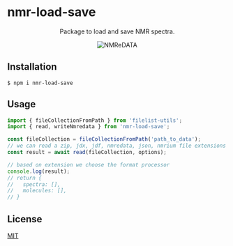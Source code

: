 # nmr-load-save

<p align="center">
  Package to load and save NMR spectra.
</p>
<p align="center">
  <img alt="NMReDATA" src="images/readDiagram.svg">
</p>

## Installation

`$ npm i nmr-load-save`

## Usage

```js
import { fileCollectionFromPath } from 'filelist-utils';
import { read, writeNmredata } from 'nmr-load-save';

const fileCollection = fileCollectionFromPath('path_to_data');
// we can read a zip, jdx, jdf, nmredata, json, nmrium file extensions
const result = await read(fileCollection, options);

// based on extension we choose the format processor
console.log(result);
// return {
//   spectra: [],
//   molecules: [],
// }
```

## License

[MIT](./LICENSE)

[npm-image]: https://img.shields.io/npm/v/nmr-load-save.svg
[npm-url]: https://www.npmjs.com/package/nmr-load-save
[ci-image]: https://github.com/cheminfo/nmr-load-save/workflows/Node.js%20CI/badge.svg?branch=main
[ci-url]: https://github.com/cheminfo/nmr-load-save/actions?query=workflow%3A%22Node.js+CI%22
[codecov-image]: https://img.shields.io/codecov/c/github/cheminfo/nmr-load-save.svg
[codecov-url]: https://codecov.io/gh/cheminfo/nmr-load-save
[download-image]: https://img.shields.io/npm/dm/nmr-load-save.svg
[download-url]: https://www.npmjs.com/package/nmr-load-save
